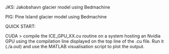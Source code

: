 
JKS: Jakobshavn glacier model using Bedmachine

PIG: Pine Island glacier model using Bedmachine

QUICK START:

CUDA > compile the ICE_GPU_XX.cu routine on a system hosting an Nvidia GPU using the compilation line displayed on the top line of the .cu file. Run it (./a.out) and use the MATLAB visualisation script to plot the output.


